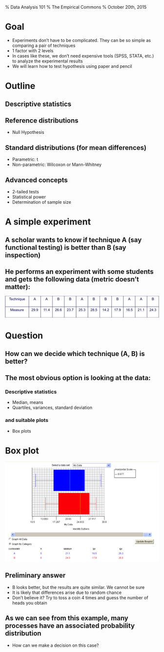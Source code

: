 % Data Analysis 101
% The Empirical Commons
% October 20th, 2015

# Goal
- Experiments don’t have to be complicated. They can be so simple as comparing a pair of techniques
- 1 factor with 2 levels
- In cases like these, we don’t need expensive tools (SPSS, STATA, etc.) to analyze the experimental results
- We will learn how to test hypothesis using paper and pencil

# Outline
## Descriptive statistics
## Reference distributions
- Null Hypothesis
## Standard distributions (for mean differences)
- Parametric: t
- Non-parametric: Wilcoxon or Mann-Whitney
## Advanced concepts
- 2-tailed tests
- Statistical power
- Determination of sample size

# A simple experiment
## A scholar wants to know if technique A (say functional testing) is better than B (say inspection)
## He performs an experiment with some students and gets the following data (metric doesn’t matter):

![example table](Data_Analysis_1_images/figure1.png)

# Question
## How can we decide which technique (A, B) is better?
## The most obvious option is looking at the data:
### Descriptive statistics
- Median, means
- Quartiles, variances, standard deviation
### and suitable plots
- Box plots

# Box plot
![box-plot](Data_Analysis_1_images/figure2.png)

## Preliminary answer
- B looks better, but the results are quite similar. We cannot be sure
- It is likely that differences arise due to random chance
- Don’t believe it? Try to toss a coin 4 times and guess the number of heads you obtain 
## As we can see from this example, many processes have an associated probability distribution
- How can we make a decision on this case?
